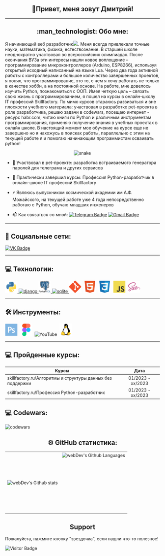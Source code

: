 <h2 align="center">👋Привет, меня зовут Дмитрий!</h3>

---

<h2 align="center">:man_technologist: Обо мне:</h3>

Я начинающий веб разработчик<img src="https://media.giphy.com/media/WUlplcMpOCEmTGBtBW/giphy.gif" width="30px">. Меня всегда привлекали точные науки, математика, физика, естествознание. В старшей школе неоднократно участвовал во всероссийских олимпиадах. После окончания ВУЗа эти интересы нашли новое воплощение – программирование микроконтроллеров (Arduino, ESP8266), используя открытый исходный написанный на языке Lua. Через два года активной работы с контроллерами и большое количество завершенных проектов, я понял, что программирование, это то, с чем я хочу работать не только в качестве хобби, а на постоянной основе. На работе, мне довелось изучить Python, познакомиться с ООП. Имея четкую цель – связать свою жизнь с программированием, я пошел на курсы в онлайн-школу IT профессий Skillfactory. По мимо курсов стараюсь развиваться и вне плоскости учебного материала: участвовал в разработке pet-проекта в роле разработчика, решаю задачи в codewars, посещаю интернет - ресурс habr.com, читаю книги по Python и различным инструментам программирования, применяю получение знания в учебных проектах в онлайн школе. В настоящий момент мое обучение на курсе еще не завершено но я нахожусь в поисках работы, параллельно с этим на текущей работе я и помогаю начинающим программистам осваивать python!

<p align="center">
 <img width="600" src="assets/github-snake.svg" alt="snake"/>
</p>

- :telescope: Участвовал в pet-проекте: разработка встраиваемого генератора паролей для телеграма и других сервисов

- :seedling: Практически завершил курсы: Профессия Python-разработчик в онлайн-школе IT профессий Skillfactory

- :zap: Являюсь выпускником космической академии им А.Ф. Можайского, на текущей работе уже 4 года непосредственно работаю с Python, обучаю младших инженеров

- :mailbox: Как связаться со мной: [![Telegram Badge](https://img.shields.io/badge/-Vilisov_Dmitriy-blue?style=flat&logo=Telegram&logoColor=white)](https://t.me/Vilisov_Dmitriy) [![Gmail Badge](https://img.shields.io/badge/-Gmail-red?style=flat&logo=Gmail&logoColor=white)](mailto:vilisov19dmitriy@gmail.com)

---

### <h2>🤝 Социальные сети:</h3>

  <div id="badges">
    <!-- <a href="https://t.me/tehnomaniak07" target="_blank">
      <img src="https://cdn-icons-png.flaticon.com/512/2111/2111646.png" width="40" height="40" alt="telegram group" />
    </a>
    <a href="https://www.youtube.com/channel/UCbORpXVw1JNc0JYFSUqLWXA" target="_blank">
      <img src="https://cdn-icons-png.flaticon.com/512/3670/3670147.png" width="40" height="40" alt="Youtube"/>
    </a> -->
    <a href="https://vk.com/VilisovDV" target="_blank">
      <img src="https://cdn-icons-png.flaticon.com/512/145/145813.png" width="40" height="40" alt="VK Badge"/>
    </a>
    <!-- <a href="https://dzen.ru/tehnomaniak" target="_blank">
      <img src="https://upload.wikimedia.org/wikipedia/commons/thumb/a/ab/Yandex_Zen_logo_icon.svg/1024px-Yandex_Zen_logo_icon.svg.png" width="40" height="40" alt="Zen Badge"/>
    </a> -->
  </div>

---

### <h2>💻 Технологии:</h3>

<div>
  <a href="https://www.python.org" target="_blank" rel="noreferrer"> <img src="https://raw.githubusercontent.com/devicons/devicon/master/icons/python/python-original.svg" alt="python" width="40" height="40"/> </a> 
  <a href="https://www.djangoproject.com/" target="_blank" rel="noreferrer"> <img src="https://cdn.worldvectorlogo.com/logos/django.svg" alt="django" width="40" height="40"/> </a>
  <a href="https://www.postgresql.org" target="_blank" rel="noreferrer"> <img src="https://raw.githubusercontent.com/devicons/devicon/master/icons/postgresql/postgresql-original-wordmark.svg" alt="postgresql" width="40" height="40"/> </a> 
  <a href="https://www.sqlite.org/" target="_blank" rel="noreferrer"> <img src="https://www.vectorlogo.zone/logos/sqlite/sqlite-icon.svg" alt="sqlite" width="40" height="40"/> </a>
  <img src="https://github.com/devicons/devicon/blob/master/icons/git/git-original.svg" title="git" alt="git" width="40" height="40"/>&nbsp
  <img src="https://github.com/devicons/devicon/blob/master/icons/html5/html5-original.svg" title="html5" alt="html5" width="40" height="40"/>&nbsp
  <img src="https://github.com/devicons/devicon/blob/master/icons/css3/css3-original.svg" title="css" alt="css" width="40" height="40"/>&nbsp
  <img src="https://github.com/devicons/devicon/blob/master/icons/javascript/javascript-original.svg" title="javascript" alt="javascript" width="40" height="40"/>&nbsp
  <!--<img src="https://github.com/devicons/devicon/blob/master/icons/react/react-original.svg" title="reactjs" alt="reactjs" width="40" height="40"/>&nbsp-->
  <img src="https://github.com/devicons/devicon/blob/master/icons/sass/sass-original.svg" title="sass/scss" alt="sass/scss" width="40" height="40"/>&nbsp;
  <!-- <img src="https://github.com/devicons/devicon/blob/master/icons/webpack/webpack-original.svg" title="webpack" alt="webpack" width="40" height="40"/>&nbsp;-->
  <!-- <img src="https://github.com/devicons/devicon/blob/master/icons/redux/redux-original.svg" title="redux" alt="redux" width="40" height="40"/>&nbsp; -->
</div>

---

### <h2>🛠 Инструменты:</h3>

<div>
  <img src="https://github.com/devicons/devicon/blob/master/icons/photoshop/photoshop-plain.svg" title="photoshop" alt="photoshop" width="40" height="40"/>&nbsp;
  <img src="https://github.com/devicons/devicon/blob/master/icons/figma/figma-original.svg" title="figma" alt="figma" width="40" height="40"/>&nbsp;
  <img src="https://upload.wikimedia.org/wikipedia/commons/9/9e/YouTube_Logo_%282013-2017%29.svg" title="YouTube" alt="YouTube" width="40" height="40"/>&nbsp;
  <img src="https://github.com/devicons/devicon/blob/master/icons/linux/linux-original.svg" title="linux" alt="linux" width="40" height="40"/>&nbsp;
</div>

---

### <h2>💻 Пройденные курсы:</h3>

| Курсы                                                           | Дата              |
| ----------------------------------------------------------------| :---------------: |
| skillfactory.ru/Алгоритмы и структуры данных без поддержки      | 01/2023 - xx/2023 |
| skillfactory.ru/Профессия Python-разработчик                    | 01/2023 - xx/2023 |


### <h2>💻 Codewars:</h3>

![codewars](https://www.codewars.com/users/DmitriyViL/badges/large)

<h2 align="center">⚙️ GitHub статистика:</h3>

<table>
  <tr>
    <td>
      <img align="left" src="http://github-readme-streak-stats.herokuapp.com?user=Dmitriy-Vilisov&theme=dark&background=000000" alt="webDev's Github stats" />
    </td>
    <td>
      <img height="195px" align="right" alt="webDev's Github Languages" src="https://github-readme-stats-sigma-five.vercel.app/api/top-langs/?username=Dmitriy-Vilisov&layout=compact&theme=vision-friendly-dark" />
    </td>
  </tr>
</table>

<h2 align="center">Support</h3>
        Пожалуйста, нажмите кнопку "звездочка", если нашли что-то полезное!


<!-- <details align="left">
  <summary><h2><b>⭐GitHub stats</b></h2></summary>
  <p>
   <img alt="codeSTACKr's GitHub Stats" src="https://github-readme-stats.vercel.app/api/top-langs/?username=Dmitriy-Vilisov&layout=compact&theme=dark" />  
   <br>
   <img alt="codeSTACKr's GitHub Stats" src="https://github-readme-stats.vercel.app/api?username=Dmitriy-Vilisov&show_icons=true&theme=dark" />
   <br>
   <img src="https://metrics.lecoq.io/Dmitriy-Vilisov" />
  </p>
</details>-->

![Visitor Badge](https://visitor-badge.laobi.icu/badge?page_id=Dmitriy-Vilisov)

